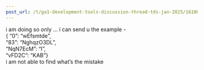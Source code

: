 ```yaml
---
post_url: /t/ga1-development-tools-discussion-thread-tds-jan-2025/161083/120
---
```

i am doing so only … i can send u the example -  
{ “0”: “wEfsmtde”,  
“83”: “NghqzO3DL”,  
“NqN7EcM”: “I”,  
“vFD2C”: “KAB”}  
i am not able to find what’s the mistake